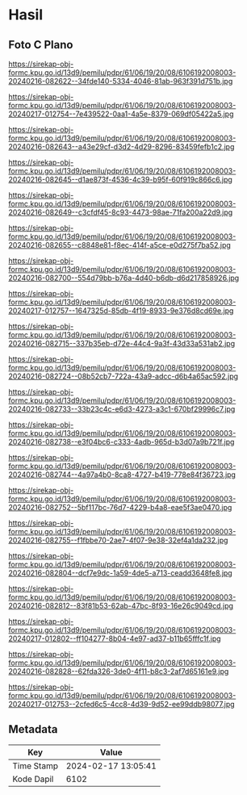 # Hasil

## Foto C Plano

https://sirekap-obj-formc.kpu.go.id/13d9/pemilu/pdpr/61/06/19/20/08/6106192008003-20240216-082622--34fde140-5334-4046-81ab-963f391d751b.jpg

https://sirekap-obj-formc.kpu.go.id/13d9/pemilu/pdpr/61/06/19/20/08/6106192008003-20240217-012754--7e439522-0aa1-4a5e-8379-069df05422a5.jpg

https://sirekap-obj-formc.kpu.go.id/13d9/pemilu/pdpr/61/06/19/20/08/6106192008003-20240216-082643--a43e29cf-d3d2-4d29-8296-83459fefb1c2.jpg

https://sirekap-obj-formc.kpu.go.id/13d9/pemilu/pdpr/61/06/19/20/08/6106192008003-20240216-082645--d1ae873f-4536-4c39-b95f-60f919c866c6.jpg

https://sirekap-obj-formc.kpu.go.id/13d9/pemilu/pdpr/61/06/19/20/08/6106192008003-20240216-082649--c3cfdf45-8c93-4473-98ae-71fa200a22d9.jpg

https://sirekap-obj-formc.kpu.go.id/13d9/pemilu/pdpr/61/06/19/20/08/6106192008003-20240216-082655--c8848e81-f8ec-414f-a5ce-e0d275f7ba52.jpg

https://sirekap-obj-formc.kpu.go.id/13d9/pemilu/pdpr/61/06/19/20/08/6106192008003-20240216-082700--554d79bb-b76a-4d40-b6db-d6d217858926.jpg

https://sirekap-obj-formc.kpu.go.id/13d9/pemilu/pdpr/61/06/19/20/08/6106192008003-20240217-012757--1647325d-85db-4f19-8933-9e376d8cd69e.jpg

https://sirekap-obj-formc.kpu.go.id/13d9/pemilu/pdpr/61/06/19/20/08/6106192008003-20240216-082715--337b35eb-d72e-44c4-9a3f-43d33a531ab2.jpg

https://sirekap-obj-formc.kpu.go.id/13d9/pemilu/pdpr/61/06/19/20/08/6106192008003-20240216-082724--08b52cb7-722a-43a9-adcc-d6b4a65ac592.jpg

https://sirekap-obj-formc.kpu.go.id/13d9/pemilu/pdpr/61/06/19/20/08/6106192008003-20240216-082733--33b23c4c-e6d3-4273-a3c1-670bf29996c7.jpg

https://sirekap-obj-formc.kpu.go.id/13d9/pemilu/pdpr/61/06/19/20/08/6106192008003-20240216-082738--e3f04bc6-c333-4adb-965d-b3d07a9b721f.jpg

https://sirekap-obj-formc.kpu.go.id/13d9/pemilu/pdpr/61/06/19/20/08/6106192008003-20240216-082744--4a97a4b0-8ca8-4727-b419-778e84f36723.jpg

https://sirekap-obj-formc.kpu.go.id/13d9/pemilu/pdpr/61/06/19/20/08/6106192008003-20240216-082752--5bf117bc-76d7-4229-b4a8-eae5f3ae0470.jpg

https://sirekap-obj-formc.kpu.go.id/13d9/pemilu/pdpr/61/06/19/20/08/6106192008003-20240216-082755--f1fbbe70-2ae7-4f07-9e38-32ef4a1da232.jpg

https://sirekap-obj-formc.kpu.go.id/13d9/pemilu/pdpr/61/06/19/20/08/6106192008003-20240216-082804--dcf7e9dc-1a59-4de5-a713-ceadd3648fe8.jpg

https://sirekap-obj-formc.kpu.go.id/13d9/pemilu/pdpr/61/06/19/20/08/6106192008003-20240216-082812--83f81b53-62ab-47bc-8f93-16e26c9049cd.jpg

https://sirekap-obj-formc.kpu.go.id/13d9/pemilu/pdpr/61/06/19/20/08/6106192008003-20240217-012802--ff104277-8b04-4e97-ad37-b11b65fffc1f.jpg

https://sirekap-obj-formc.kpu.go.id/13d9/pemilu/pdpr/61/06/19/20/08/6106192008003-20240216-082828--62fda326-3de0-4f11-b8c3-2af7d65161e9.jpg

https://sirekap-obj-formc.kpu.go.id/13d9/pemilu/pdpr/61/06/19/20/08/6106192008003-20240217-012753--2cfed6c5-4cc8-4d39-9d52-ee99ddb98077.jpg


## Metadata

| Key        | Value               |
| ---------- | ------------------- |
| Time Stamp | 2024-02-17 13:05:41 |
| Kode Dapil | 6102                |



